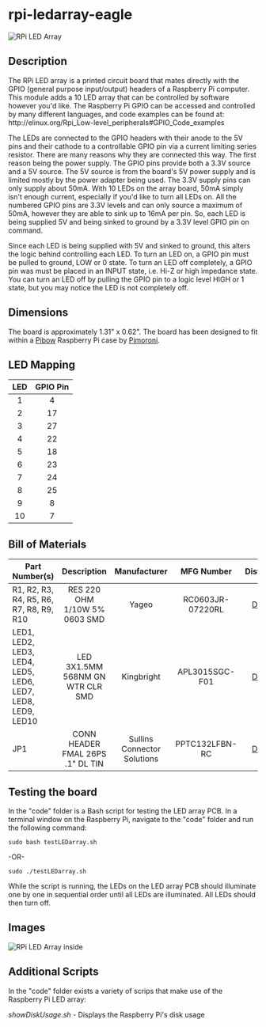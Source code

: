 # rpi-ledarray-eagle

![RPi LED Array](https://raw.github.com/prizepony/rpi-ledarray-eagle/master/img/rpi_ledarray_module.jpg)

## Description

<p>The RPi LED array is a printed circuit board that mates directly with the GPIO (general purpose input/output) headers of a Raspberry Pi computer. This module adds a 10 LED array that can be controlled by software however you'd like. The Raspberry Pi GPIO can be accessed and controlled by many different languages, and code examples can be found at: http://elinux.org/Rpi_Low-level_peripherals#GPIO_Code_examples</p>
<p>The LEDs are connected to the GPIO headers with their anode to the 5V pins and their cathode to a controllable GPIO pin via a current limiting series resistor. There are many reasons why they are connected this way. The first reason being the power supply. The GPIO pins provide both a 3.3V source and a 5V source. The 5V source is from the board's 5V power supply and is limited mostly by the power adapter being used. The 3.3V supply pins can only supply about 50mA. With 10 LEDs on the array board, 50mA simply isn't enough current, especially if you'd like to turn all LEDs on. All the numbered GPIO pins are 3.3V levels and can only source a maximum of 50mA, however they are able to sink up to 16mA per pin. So, each LED is being supplied 5V and being sinked to ground by a 3.3V level GPIO pin on command.</p>
<p>Since each LED is being supplied with 5V and sinked to ground, this alters the logic behind controlling each LED. To turn an LED on, a GPIO pin must be pulled to ground, LOW or 0 state. To turn an LED off completely, a GPIO pin was must be placed in an INPUT state, i.e. Hi-Z or high impedance state. You can turn an LED off by pulling the GPIO pin to a logic level HIGH or 1 state, but you may notice the LED is not completely off.</p>

## Dimensions
The board is approximately 1.31" x 0.62". The board has been designed to fit within a [Pibow](http://shop.pimoroni.com/products/pibow) Raspberry Pi case by [Pimoroni](http://shop.pimoroni.com/).

## LED Mapping
| LED | GPIO Pin |
|:---:|:--------:|
| 1 | 4 |
| 2 | 17 |
| 3 | 27 |
| 4 | 22 |
| 5 | 18 |
| 6 | 23 |
| 7 | 24 |
| 8 | 25 |
| 9 | 8 |
| 10 | 7 |

## Bill of Materials

| Part Number(s)	| Description	| Manufacturer	| MFG Number	| Distributor |
| ------------------|:-------------:| :------------:|:-------------:|:------------:|
| R1, R2, R3, R4, R5, R6, R7, R8, R9, R10 | RES 220 OHM 1/10W 5% 0603 SMD | Yageo | RC0603JR-07220RL | <a href="http://www.digikey.com">Digikey</a> |
| LED1, LED2, LED3, LED4, LED5, LED6, LED7, LED8, LED9, LED10 | LED 3X1.5MM 568NM GN WTR CLR SMD | Kingbright | APL3015SGC-F01 | <a href="http://www.digikey.com">Digikey</a> |
| JP1 | CONN HEADER FMAL 26PS .1" DL TIN | Sullins Connector Solutions | PPTC132LFBN-RC | <a href="http://www.digikey.com">Digikey</a> |

## Testing the board

In the "code" folder is a Bash script for testing the LED array PCB. In a terminal window on the Raspberry Pi, navigate to the "code" folder and run the following command:

	sudo bash testLEDarray.sh

-OR-

	sudo ./testLEDarray.sh

While the script is running, the LEDs on the LED array PCB should illuminate one by one in sequential order until all LEDs are illuminated. All LEDs should then turn off.

## Images

![RPi LED Array inside](https://raw.github.com/prizepony/rpi-ledarray-eagle/master/img/rpi_ledarray_inside.jpg)

## Additional Scripts

In the "code" folder exists a variety of scrips that make use of the Raspberry Pi LED array:

<i>showDiskUsage.sh</i> - Displays the Raspberry Pi's disk usage
